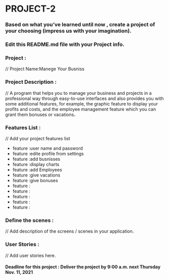 # PROJECT-2

### Based on what you’ve learned until now , create a project of your choosing (impress us with your imagination).
### Edit this README.md file with your Project info.


### Project : 
// Project Name:Manege Your Busniss

### Project Description :
// A program that helps you to manage your business and projects in a professional way through easy-to-use interfaces and also provides you with some additional features, for example, the graphic feature to display your profits and costs, and the employee management feature which you can grant them bonuses or vacations،


### Features List :
// Add your project features list
- feature :user name and password
- feature :edite profile from settings
- feature :add busnisses
- feature :display charts
- feature :add Employees
- feature :give vacations
- feature :give bonuses
- feature :
- feature :
- feature :
- feature :
- feature :

### Define the scenes :
// Add description of the screens / scenes in your application.


### User Stories :
// Add user stories here.   




#### Deadline for this project :  Deliver the project by 9:00 a.m. next Thursday Nov. 11, 2021 
